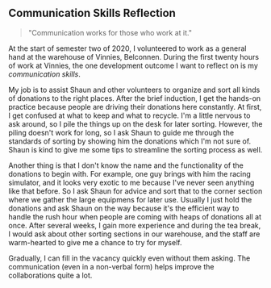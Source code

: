 ## Communication Skills Reflection

> "Communication works for those who work at it."

At the start of semester two of 2020, I volunteered to work as a general hand at the warehouse of Vinnies, Belconnen. During the first twenty hours of work at Vinnies, the one development outcome I want to reflect on is my _communication skills_.

My job is to assist Shaun and other volunteers to organize and sort all kinds of donations to the right places. After the brief induction, I get the hands-on practice because people are driving their donations here constantly. At first, I get confused at what to keep and what to recycle. I'm a little nervous to ask around, so I pile the things up on the desk for later sorting. However, the piling doesn't work for long, so I ask Shaun to guide me through the standards of sorting by showing him the donations which I'm not sure of. Shaun is kind to give me some tips to streamline the sorting process as well.

Another thing is that I don't know the name and the functionality of the donations to begin with. For example, one guy brings with him the racing simulator, and it looks very exotic to me because I've never seen anything like that before. So I ask Shaun for advice and sort that to the corner section where we gather the large equipmens for later use. Usually I just hold the donations and ask Shaun on the way because it's the efficient way to handle the rush hour when people are coming with heaps of donations all at once. After several weeks, I gain more experience and during the tea break, I would ask about other sorting sections in our warehouse, and the staff are warm-hearted to give me a chance to try for myself.

Gradually, I can fill in the vacancy quickly even without them asking. The communication (even in a non-verbal form) helps improve the collaborations quite a lot.
